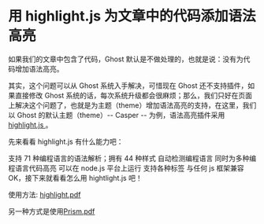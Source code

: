 # 用 highlight.js 为文章中的代码添加语法高亮

如果我们的文章中包含了代码，Ghost 默认是不做处理的，也就是说：没有为代码增加语法高亮。

其实，这个问题可以从 Ghost 系统入手解决，可惜现在 Ghost 还不支持插件，如果直接修改 Ghost 系统的话，每次系统升级都会很麻烦；那么，我们只好在页面上解决这个问题了，也就是为主题（theme）增加语法高亮的支持，在这里，我们以 Ghost 的默认主题（theme）-- Casper -- 为例，语法高亮插件采用 [highlight.js ](https://highlightjs.org/)。

先来看看 highlight.js 有什么能力吧：

支持 71 种编程语言的语法解析；拥有 44 种样式
自动检测编程语言
同时为多种编程语言代码高亮
可以在 node.js 平台上运行
支持各种标签
与任何 js 框架兼容
OK，接下来就看看怎么用 hightlight.js 吧！

使用方法: [highlight.pdf](highlight.pdf) 


另一种方式是使用[Prism.pdf](Prism.pdf)